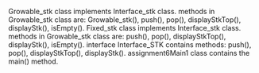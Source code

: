 Growable_stk class implements Interface_stk class. methods in Growable_stk class are: Growable_stk(), push(), pop(), displayStkTop(), displayStk(), isEmpty(). 
Fixed_stk class implements Interface_stk class. methods in Growable_stk class are:  push(), pop(), displayStkTop(), displayStk(), isEmpty(). 
interface Interface_STK contains methods: push(), pop(), displayStkTop(), displayStk().
assignment6Main1 class contains the main() method.
